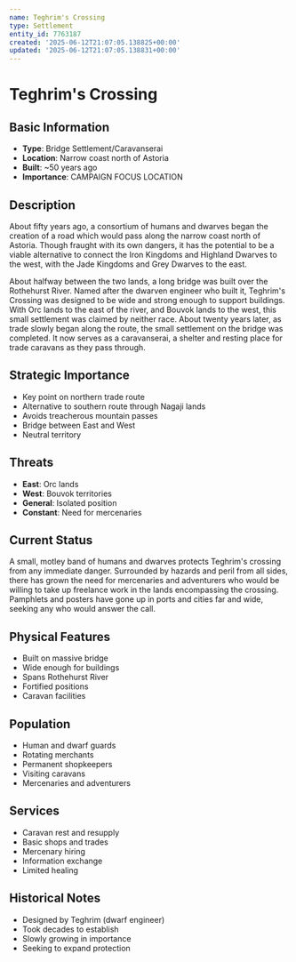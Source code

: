 ```yaml
---
name: Teghrim's Crossing
type: Settlement
entity_id: 7763187
created: '2025-06-12T21:07:05.138825+00:00'
updated: '2025-06-12T21:07:05.138831+00:00'
---
```


# Teghrim's Crossing

## Basic Information
- **Type**: Bridge Settlement/Caravanserai
- **Location**: Narrow coast north of Astoria
- **Built**: ~50 years ago
- **Importance**: CAMPAIGN FOCUS LOCATION

## Description
About fifty years ago, a consortium of humans and dwarves began the creation of a road which would pass along the narrow coast north of Astoria. Though fraught with its own dangers, it has the potential to be a viable alternative to connect the Iron Kingdoms and Highland Dwarves to the west, with the Jade Kingdoms and Grey Dwarves to the east.

About halfway between the two lands, a long bridge was built over the Rothehurst River. Named after the dwarven engineer who built it, Teghrim's Crossing was designed to be wide and strong enough to support buildings. With Orc lands to the east of the river, and Bouvok lands to the west, this small settlement was claimed by neither race. About twenty years later, as trade slowly began along the route, the small settlement on the bridge was completed. It now serves as a caravanserai, a shelter and resting place for trade caravans as they pass through.

## Strategic Importance
- Key point on northern trade route
- Alternative to southern route through Nagaji lands
- Avoids treacherous mountain passes
- Bridge between East and West
- Neutral territory

## Threats
- **East**: Orc lands
- **West**: Bouvok territories
- **General**: Isolated position
- **Constant**: Need for mercenaries

## Current Status
A small, motley band of humans and dwarves protects Teghrim's crossing from any immediate danger. Surrounded by hazards and peril from all sides, there has grown the need for mercenaries and adventurers who would be willing to take up freelance work in the lands encompassing the crossing. Pamphlets and posters have gone up in ports and cities far and wide, seeking any who would answer the call.

## Physical Features
- Built on massive bridge
- Wide enough for buildings
- Spans Rothehurst River
- Fortified positions
- Caravan facilities

## Population
- Human and dwarf guards
- Rotating merchants
- Permanent shopkeepers
- Visiting caravans
- Mercenaries and adventurers

## Services
- Caravan rest and resupply
- Basic shops and trades
- Mercenary hiring
- Information exchange
- Limited healing

## Historical Notes
- Designed by Teghrim (dwarf engineer)
- Took decades to establish
- Slowly growing in importance
- Seeking to expand protection